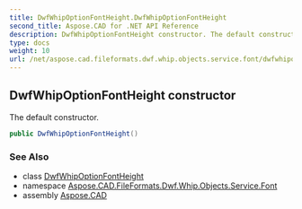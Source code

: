 ```yaml
---
title: DwfWhipOptionFontHeight.DwfWhipOptionFontHeight
second_title: Aspose.CAD for .NET API Reference
description: DwfWhipOptionFontHeight constructor. The default constructor
type: docs
weight: 10
url: /net/aspose.cad.fileformats.dwf.whip.objects.service.font/dwfwhipoptionfontheight/dwfwhipoptionfontheight/
---
```

## DwfWhipOptionFontHeight constructor

The default constructor.

```csharp
public DwfWhipOptionFontHeight()
```

### See Also

* class [DwfWhipOptionFontHeight](../)
* namespace [Aspose.CAD.FileFormats.Dwf.Whip.Objects.Service.Font](../../dwfwhipoptionfontheight/)
* assembly [Aspose.CAD](../../../)


